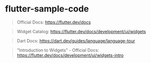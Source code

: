 # flutter-sample-code

> Official Docs: https://flutter.dev/docs

> Widget Catalog: https://flutter.dev/docs/development/ui/widgets

> Dart Docs: https://dart.dev/guides/language/language-tour

> "Introduction to Widgets" - Official Docs: https://flutter.dev/docs/development/ui/widgets-intro
